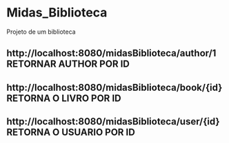 # Midas_Biblioteca
Projeto de um biblioteca

## http://localhost:8080/midasBiblioteca/author/1  RETORNAR AUTHOR POR ID
## http://localhost:8080/midasBiblioteca/book/{id} RETORNA O LIVRO POR ID
## http://localhost:8080/midasBiblioteca/user/{id} RETORNA O USUARIO POR ID